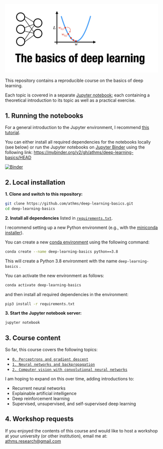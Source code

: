 ![Intro](materials/images/free-use/title_slide.png)

This repository contains a reproducible course on the basics of deep learning.

Each topic is covered in a separate [Jupyter notebook](https://jupyter.org); each containing a theoretical introduction to its topic as well as a practical exercise.


## 1. Running the notebooks

For a general introduction to the Jupyter environment, I recommend [this tutorial](https://www.dataquest.io/blog/jupyter-notebook-tutorial/).

You can either install all required dependencies for the notebooks locally (see below) or run the Jupyter notebooks on  [Jupyter Binder](https://mybinder.org) using the following link:  https://mybinder.org/v2/gh/athms/deep-learning-basics/HEAD

[![Binder](https://mybinder.org/badge_logo.svg)](https://mybinder.org/v2/gh/athms/deep-learning-basics/HEAD)


## 2. Local installation

**1. Clone and switch to this repository:**

```bash
git clone https://github.com/athms/deep-learning-basics.git
cd deep-learning-basics
```

**2. Install all dependencies** listed in [`requirements.txt`](requirements.txt). 

I recommend setting up a new Python environment (e.g., with the [miniconda installer](https://docs.conda.io/en/latest/miniconda.html)). 

You can create a new [conda environment](https://docs.conda.io/projects/conda/en/latest/user-guide/tasks/manage-environments.html) using the following command:

```bash
conda create --name deep-learning-basics python==3.8
```

This will create a Python 3.8 environment with the name `deep-learning-basics` .

You can activate the new environment as follows:

```bash
conda activate deep-learning-basics
```

and then install all required dependencies in the environment: 

```bash
pip3 install -r requirements.txt
```

**3. Start the Jupyter notebook server:**

```bash
jupyter notebook
```

## 3. Course content

So far, this course covers the following topics:

- [`0. Perceptrons and gradient descent`](0-Perceptron-Gradient-Descent.ipynb)
- [`1. Neural networks and backpropagation`](1-Neural-Networks-Backpropagation.ipynb)
- [`2. Computer vision with convolutional neural networks`](2-Convolutional-Neural-Networks.ipynb)

I am hoping to expand on this over time, adding introductions to: 

- Recurrent neural networks
- Explainable artificial intelligence
- Deep reinforcement learning
- Supervised, unsupervised, and self-supervised deep learning


## 4. Workshop requests

If you enjoyed the contents of this course and would like to host a workshop at your university (or other institution), email me at: athms.research@gmail.com 